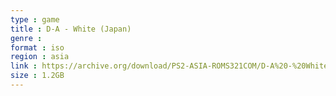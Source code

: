 ```yaml
---
type : game
title : D-A - White (Japan)
genre : 
format : iso
region : asia
link : https://archive.org/download/PS2-ASIA-ROMS321COM/D-A%20-%20White%20%28Japan%29.7z
size : 1.2GB
---
```

